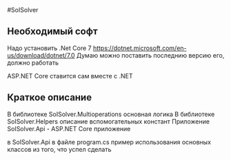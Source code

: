 #SoISolver

## Необходимый софт
Надо установить .Net Core 7 https://dotnet.microsoft.com/en-us/download/dotnet/7.0
Думаю можно поставить последнию версию его, должно работать

ASP.NET Core ставится сам вместе с .NET

## Краткое описание

В библиотеке SoISolver.Multioperations основная логика
В библиотеке SoISolver.Helpers описание вспомогательных констант
Приложение SoISolver.Api - ASP.NET Core приложение

в SoISolver.Api в файле program.cs пример использования основных классов из того, что успел сделать